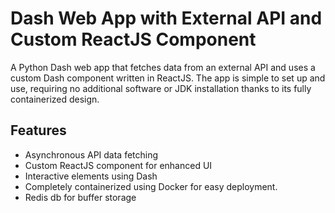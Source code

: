 # Dash Web App with External API and Custom ReactJS Component

A Python Dash web app that fetches data from an external API and uses a custom Dash component written in ReactJS. The app is simple to set up and use, requiring no additional software or JDK installation thanks to its fully containerized design.

## Features
- Asynchronous API data fetching
- Custom ReactJS component for enhanced UI
- Interactive elements using Dash
- Completely containerized using Docker for easy deployment.
- Redis db for buffer storage

